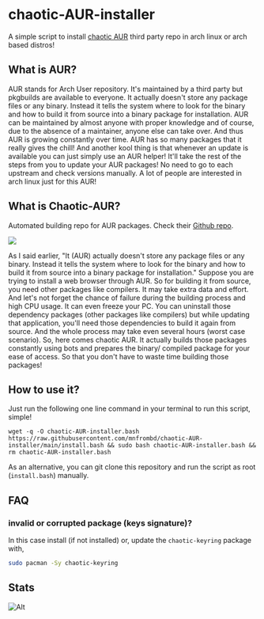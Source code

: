 # chaotic-AUR-installer
A simple script to install [chaotic AUR](https://aur.chaotic.cx/) third party repo in arch linux or arch based distros!


## What is AUR?

AUR stands for Arch User repository. It's maintained by a third party but pkgbuilds are available to everyone. It actually doesn't store any package files or any binary. Instead it tells the system where to look for the binary and how to build it from source into a binary package for installation. AUR can be maintained by almost anyone with proper knowledge and of course, due to the absence of a maintainer, anyone else can take over. And thus AUR is growing constantly over time. AUR has so many packages that it really gives the chill! And another kool thing is that whenever an update is available you can just simply use an AUR helper! It'll take the rest of the steps from you to update your AUR packages! No need to go to each upstream and check versions manually. A lot of people are interested in arch linux just for this AUR!


## What is Chaotic-AUR?

Automated building repo for AUR packages. Check their [Github repo](https://github.com/chaotic-aur).

<img src="chaoticAUR.png">

As I said earlier,
"It (AUR) actually doesn't store any package files or any binary. Instead it tells the system where to look for the binary and how to build it from source into a binary package for installation."
Suppose you are trying to install a web browser through AUR. So for building it from source, you need other packages like compilers. It may take extra data and effort. And let's not forget the chance of failure during the building process and high CPU usage. It can even freeze your PC. You can uninstall those dependency packages (other packages like compilers) but while updating that application, you'll need those dependencies to build it again from source. And the whole process may take even several hours (worst case scenario).
So, here comes chaotic AUR. It actually builds those packages constantly using bots and prepares the binary/ compiled package for your ease of access. So that you don't have to waste time building those packages!

## How to use it?

Just run the following one line command in your terminal to run this script, simple!

```wget -q -O chaotic-AUR-installer.bash https://raw.githubusercontent.com/mnfrombd/chaotic-AUR-installer/main/install.bash && sudo bash chaotic-AUR-installer.bash && rm chaotic-AUR-installer.bash```

As an alternative, you can git clone this repository and run the script as root (`install.bash`) manually.


## FAQ

### invalid or corrupted package (keys signature)?
In this case install (if not installed) or, update the `chaotic-keyring` package with,

```bash
sudo pacman -Sy chaotic-keyring
```

## Stats

![Alt](https://repobeats.axiom.co/api/embed/0d6ba0c0d5129c426272cb217d230b8c91a55f12.svg "Repobeats analytics image")
